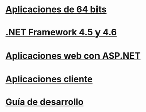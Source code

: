 # [Aplicaciones de 64 bits](64-bit-apps.md)
# [.NET Framework 4.5 y 4.6](index.md)
# [Aplicaciones web con ASP.NET](develop-web-apps-with-aspnet.md)
# [Aplicaciones cliente](develop-client-apps.md)
# [Guía de desarrollo](development-guide.md)

